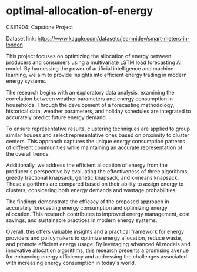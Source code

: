 # optimal-allocation-of-energy
CSE1904: Capstone Project 

Dataset link: https://www.kaggle.com/datasets/jeanmidev/smart-meters-in-london

This project focuses on optimizing the allocation of energy between producers and consumers using a multivariate LSTM load forecasting AI model. By harnessing the power of artificial intelligence and machine learning, we aim to provide insights into efficient energy trading in modern energy systems.

The research begins with an exploratory data analysis, examining the correlation between weather parameters and energy consumption in households. Through the development of a forecasting methodology, historical data, weather parameters, and holiday schedules are integrated to accurately predict future energy demand.

To ensure representative results, clustering techniques are applied to group similar houses and select representative ones based on proximity to cluster centers. This approach captures the unique energy consumption patterns of different communities while maintaining an accurate representation of the overall trends.

Additionally, we address the efficient allocation of energy from the producer's perspective by evaluating the effectiveness of three algorithms: greedy fractional knapsack, genetic knapsack, and k-means knapsack. These algorithms are compared based on their ability to assign energy to clusters, considering both energy demands and wastage probabilities.

The findings demonstrate the efficacy of the proposed approach in accurately forecasting energy consumption and optimizing energy allocation. This research contributes to improved energy management, cost savings, and sustainable practices in modern energy systems.

Overall, this offers valuable insights and a practical framework for energy providers and policymakers to optimize energy allocation, reduce waste, and promote efficient energy usage. By leveraging advanced AI models and innovative allocation algorithms, this research presents a promising avenue for enhancing energy efficiency and addressing the challenges associated with increasing energy consumption in today's world. 
